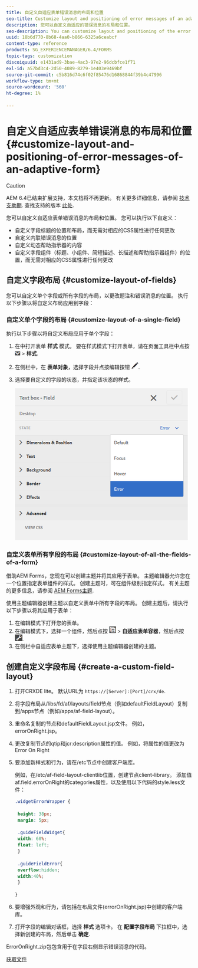 ```yaml
---
title: 自定义自适应表单错误消息的布局和位置
seo-title: Customize layout and positioning of error messages of an adaptive form
description: 您可以自定义自适应的错误消息的布局和位置。
seo-description: You can customize layout and positioning of the error messages of an adaptive for.
uuid: 18b6d770-8b68-4aa0-b866-6325a6ceabcf
content-type: reference
products: SG_EXPERIENCEMANAGER/6.4/FORMS
topic-tags: customization
discoiquuid: e1431ad9-3bae-4ac3-97e2-96dcbfce1f71
exl-id: a57bd3c4-2d50-4089-8279-1e403e9469bf
source-git-commit: c5b816d74c6f02f85476d16868844f39b4c47996
workflow-type: tm+mt
source-wordcount: '560'
ht-degree: 1%

---
```


# 自定义自适应表单错误消息的布局和位置 {#customize-layout-and-positioning-of-error-messages-of-an-adaptive-form}

>[!CAUTION]
>
>AEM 6.4已结束扩展支持，本文档将不再更新。 有关更多详细信息，请参阅 [技术支助期](https://helpx.adobe.com/cn/support/programs/eol-matrix.html). 查找支持的版本 [此处](https://experienceleague.adobe.com/docs/).

您可以自定义自适应表单错误消息的布局和位置。 您可以执行以下自定义：

* 自定义字段标题的位置和布局，而无需对相应的CSS属性进行任何更改
* 自定义内联错误消息的位置
* 自定义动态帮助指示器的内容
* 自定义字段组件（标题、小组件、简短描述、长描述和帮助指示器组件）的位置，而无需对相应的CSS属性进行任何更改

## 自定义字段布局 {#customize-layout-of-fields}

您可以自定义单个字段或所有字段的布局，以更改题注和错误消息的位置。 执行以下步骤以将自定义布局应用到字段：

### 自定义单个字段的布局 {#customize-layout-of-a-single-field}

执行以下步骤以将自定义布局应用于单个字段：

1. 在中打开表单 **样式** 模式。 要在样式模式下打开表单，请在页面工具栏中点按 ![画布下拉列表](assets/canvas-drop-down.png) > **样式**.
1. 在侧栏中，在 **表单对象**，选择字段并点按编辑按钮 ![edit-button](assets/edit-button.png).
1. 选择要自定义的字段的状态，并指定该状态的样式。

   ![指定字段的内联样式](assets/edit-error-state.png)

### 自定义表单所有字段的布局 {#customize-layout-of-all-the-fields-of-a-form}

借助AEM Forms，您现在可以创建主题并将其应用于表单。 主题编辑器允许您在一个位置指定表单组件的样式。 创建主题时，可在组件级别指定样式。 有关主题的更多信息，请参阅 [AEM Forms主题](/help/forms/using/themes.md).

使用主题编辑器创建主题以自定义表单中所有字段的布局。 创建主题后，请执行以下步骤以将其应用于表单：

1. 在编辑模式下打开您的表单。
1. 在编辑模式下，选择一个组件，然后点按 ![字段级别](assets/field-level.png) > **自适应表单容器**，然后点按 ![cppr](assets/cmppr.png).
1. 在侧栏中自适应表单主题下，选择使用主题编辑器创建的主题。

## 创建自定义字段布局 {#create-a-custom-field-layout}

1. 打开CRXDE lite。 默认URL为 `https://[Server]:[Port]/crx/de`.
1. 将字段布局从/libs/fd/af/layouts/field节点（例如defaultFieldLayout）复制到/apps节点（例如/apps/af-field-layout）。
1. 重命名复制的节点和defaultFieldLayout.jsp文件。 例如，errorOnRight.jsp。

1. 更改复制节点的qtip和jcr:description属性的值。 例如，将属性的值更改为Error On Right

1. 要添加新样式和行为，请在/etc节点中创建客户端库。

   例如，在/etc/af-field-layout-clientlib位置，创建节点client-library。 添加值af.field.errorOnRight的categories属性，以及使用以下代码的style.less文件：

   ```css
   .widgetErrorWrapper {
   
    height: 38px;
    margin: 5px;
   
    .guideFieldWidget{
    width: 60%;
    float: left; 
    }
   
    .guideFieldError{
    overflow:hidden;
    width:40%; 
    }
   
   }
   ```

1. 要增强外观和行为，请包括在布局文件(errorOnRight.jsp)中创建的客户端库。
1. 打开字段的编辑对话框，选择 **样式** 选项卡。 在 **配置字段布局** 下拉框中，选择新创建的布局，然后单击 **确定**.

ErrorOnRight.zip包包含用于在字段右侧显示错误消息的代码。

[获取文件](assets/erroronright.zip)
